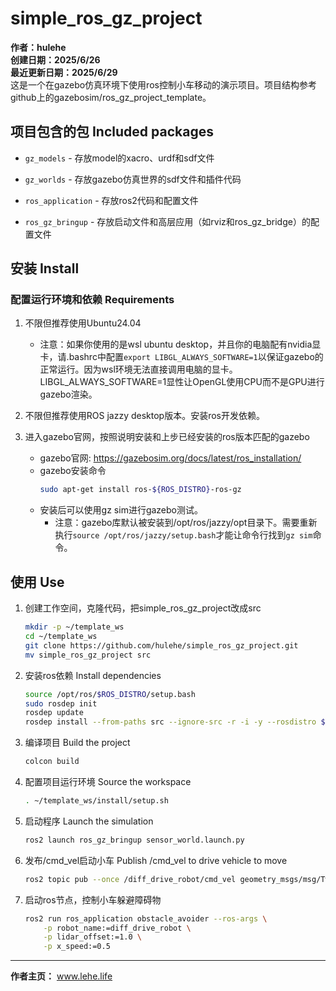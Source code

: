 # simple_ros_gz_project
**作者：hulehe**  
**创建日期：2025/6/26**  
**最近更新日期：2025/6/29**  
这是一个在gazebo仿真环境下使用ros控制小车移动的演示项目。项目结构参考github上的gazebosim/ros_gz_project_template。

## 项目包含的包 Included packages

* `gz_models` - 存放model的xacro、urdf和sdf文件

* `gz_worlds` - 存放gazebo仿真世界的sdf文件和插件代码

* `ros_application` - 存放ros2代码和配置文件

* `ros_gz_bringup` - 存放启动文件和高层应用（如rviz和ros_gz_bridge）的配置文件


## 安装 Install

### 配置运行环境和依赖 Requirements

1. 不限但推荐使用Ubuntu24.04
    - 注意：如果你使用的是wsl ubuntu desktop，并且你的电脑配有nvidia显卡，请.bashrc中配置`export LIBGL_ALWAYS_SOFTWARE=1`以保证gazebo的正常运行。因为wsl环境无法直接调用电脑的显卡。LIBGL_ALWAYS_SOFTWARE=1显性让OpenGL使用CPU而不是GPU进行gazebo渲染。

2. 不限但推荐使用ROS jazzy desktop版本。安装ros开发依赖。

3. 进入gazebo官网，按照说明安装和上步已经安装的ros版本匹配的gazebo
    - gazebo官网: https://gazebosim.org/docs/latest/ros_installation/
    - gazebo安装命令
        ```bash
        sudo apt-get install ros-${ROS_DISTRO}-ros-gz
        ```
    - 安装后可以使用gz sim进行gazebo测试。
        - 注意：gazebo库默认被安装到/opt/ros/jazzy/opt目录下。需要重新执行`source /opt/ros/jazzy/setup.bash`才能让命令行找到`gz sim`命令。


## 使用 Use

1. 创建工作空间，克隆代码，把simple_ros_gz_project改成src

   ```bash
   mkdir -p ~/template_ws
   cd ~/template_ws
   git clone https://github.com/hulehe/simple_ros_gz_project.git
   mv simple_ros_gz_project src
   ```

2. 安装ros依赖 Install dependencies

    ```bash
    source /opt/ros/$ROS_DISTRO/setup.bash
    sudo rosdep init
    rosdep update
    rosdep install --from-paths src --ignore-src -r -i -y --rosdistro $ROS_DISTRO
    ```

3. 编译项目 Build the project

    ```bash
    colcon build
    ```

4. 配置项目运行环境 Source the workspace

    ```bash
    . ~/template_ws/install/setup.sh
    ```

5. 启动程序 Launch the simulation

    ```bash
    ros2 launch ros_gz_bringup sensor_world.launch.py
    ```

6. 发布/cmd_vel启动小车 Publish /cmd_vel to drive vehicle to move
    ```bash
    ros2 topic pub --once /diff_drive_robot/cmd_vel geometry_msgs/msg/Twist "{linear: {x: 2.0, y: 0.0, z: 0.0}, angular: {x: 0.0, y: 0.0, z: -0.5}}"
    ```

7. 启动ros节点，控制小车躲避障碍物
    ```bash
    ros2 run ros_application obstacle_avoider --ros-args \
        -p robot_name:=diff_drive_robot \
        -p lidar_offset:=1.0 \
        -p x_speed:=0.5
    ```

---
**作者主页：** www.lehe.life